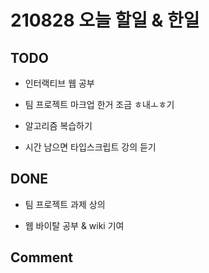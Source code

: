 # 210828 오늘 할일 & 한일

## TODO

- 인터랙티브 웹 공부

- 팀 프로젝트 마크업 한거 조금 ㅎ내ㅗㅎ기

- 알고리즘 복습하기

- 시간 남으면 타입스크립트 강의 듣기

## DONE

- 팀 프로젝트 과제 상의

- 웹 바이탈 공부 & wiki 기여

## Comment